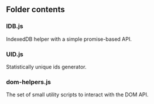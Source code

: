 ## Folder contents

### IDB.js
IndexedDB helper with a simple promise-based API.

### UID.js
Statistically unique ids generator.

### dom-helpers.js
The set of small utility scripts to interact with the DOM API.
